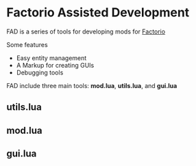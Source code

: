 # Factorio Assisted Development

FAD is a series of tools for developing mods for [Factorio](https://www.factorio.com/)


Some features

* Easy entity management
* A Markup for creating GUIs
* Debugging tools


FAD include three main tools: **mod.lua**, **utils.lua**, and **gui.lua**



## utils.lua


## mod.lua


## gui.lua